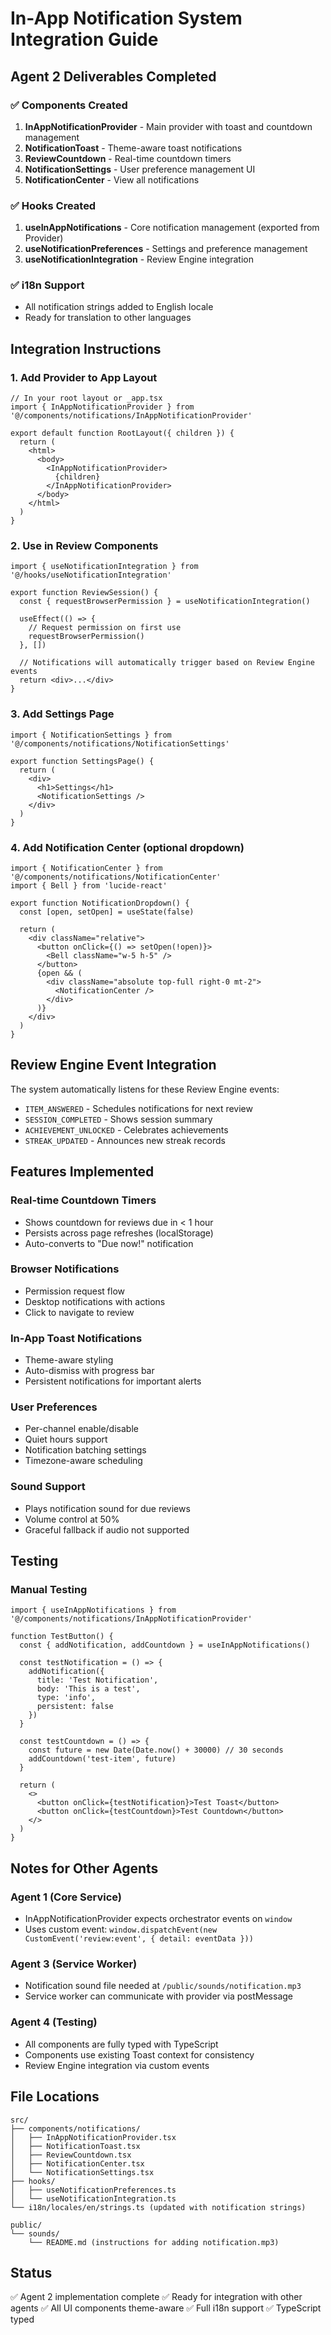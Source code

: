 # In-App Notification System Integration Guide

## Agent 2 Deliverables Completed

### ✅ Components Created
1. **InAppNotificationProvider** - Main provider with toast and countdown management
2. **NotificationToast** - Theme-aware toast notifications
3. **ReviewCountdown** - Real-time countdown timers
4. **NotificationSettings** - User preference management UI
5. **NotificationCenter** - View all notifications

### ✅ Hooks Created
1. **useInAppNotifications** - Core notification management (exported from Provider)
2. **useNotificationPreferences** - Settings and preference management
3. **useNotificationIntegration** - Review Engine integration

### ✅ i18n Support
- All notification strings added to English locale
- Ready for translation to other languages

## Integration Instructions

### 1. Add Provider to App Layout

```tsx
// In your root layout or _app.tsx
import { InAppNotificationProvider } from '@/components/notifications/InAppNotificationProvider'

export default function RootLayout({ children }) {
  return (
    <html>
      <body>
        <InAppNotificationProvider>
          {children}
        </InAppNotificationProvider>
      </body>
    </html>
  )
}
```

### 2. Use in Review Components

```tsx
import { useNotificationIntegration } from '@/hooks/useNotificationIntegration'

export function ReviewSession() {
  const { requestBrowserPermission } = useNotificationIntegration()

  useEffect(() => {
    // Request permission on first use
    requestBrowserPermission()
  }, [])

  // Notifications will automatically trigger based on Review Engine events
  return <div>...</div>
}
```

### 3. Add Settings Page

```tsx
import { NotificationSettings } from '@/components/notifications/NotificationSettings'

export function SettingsPage() {
  return (
    <div>
      <h1>Settings</h1>
      <NotificationSettings />
    </div>
  )
}
```

### 4. Add Notification Center (optional dropdown)

```tsx
import { NotificationCenter } from '@/components/notifications/NotificationCenter'
import { Bell } from 'lucide-react'

export function NotificationDropdown() {
  const [open, setOpen] = useState(false)

  return (
    <div className="relative">
      <button onClick={() => setOpen(!open)}>
        <Bell className="w-5 h-5" />
      </button>
      {open && (
        <div className="absolute top-full right-0 mt-2">
          <NotificationCenter />
        </div>
      )}
    </div>
  )
}
```

## Review Engine Event Integration

The system automatically listens for these Review Engine events:

- `ITEM_ANSWERED` - Schedules notifications for next review
- `SESSION_COMPLETED` - Shows session summary
- `ACHIEVEMENT_UNLOCKED` - Celebrates achievements
- `STREAK_UPDATED` - Announces new streak records

## Features Implemented

### Real-time Countdown Timers
- Shows countdown for reviews due in < 1 hour
- Persists across page refreshes (localStorage)
- Auto-converts to "Due now!" notification

### Browser Notifications
- Permission request flow
- Desktop notifications with actions
- Click to navigate to review

### In-App Toast Notifications
- Theme-aware styling
- Auto-dismiss with progress bar
- Persistent notifications for important alerts

### User Preferences
- Per-channel enable/disable
- Quiet hours support
- Notification batching settings
- Timezone-aware scheduling

### Sound Support
- Plays notification sound for due reviews
- Volume control at 50%
- Graceful fallback if audio not supported

## Testing

### Manual Testing
```tsx
import { useInAppNotifications } from '@/components/notifications/InAppNotificationProvider'

function TestButton() {
  const { addNotification, addCountdown } = useInAppNotifications()

  const testNotification = () => {
    addNotification({
      title: 'Test Notification',
      body: 'This is a test',
      type: 'info',
      persistent: false
    })
  }

  const testCountdown = () => {
    const future = new Date(Date.now() + 30000) // 30 seconds
    addCountdown('test-item', future)
  }

  return (
    <>
      <button onClick={testNotification}>Test Toast</button>
      <button onClick={testCountdown}>Test Countdown</button>
    </>
  )
}
```

## Notes for Other Agents

### Agent 1 (Core Service)
- InAppNotificationProvider expects orchestrator events on `window`
- Uses custom event: `window.dispatchEvent(new CustomEvent('review:event', { detail: eventData }))`

### Agent 3 (Service Worker)
- Notification sound file needed at `/public/sounds/notification.mp3`
- Service worker can communicate with provider via postMessage

### Agent 4 (Testing)
- All components are fully typed with TypeScript
- Components use existing Toast context for consistency
- Review Engine integration via custom events

## File Locations
```
src/
├── components/notifications/
│   ├── InAppNotificationProvider.tsx
│   ├── NotificationToast.tsx
│   ├── ReviewCountdown.tsx
│   ├── NotificationCenter.tsx
│   └── NotificationSettings.tsx
├── hooks/
│   ├── useNotificationPreferences.ts
│   └── useNotificationIntegration.ts
└── i18n/locales/en/strings.ts (updated with notification strings)

public/
└── sounds/
    └── README.md (instructions for adding notification.mp3)
```

## Status
✅ Agent 2 implementation complete
✅ Ready for integration with other agents
✅ All UI components theme-aware
✅ Full i18n support
✅ TypeScript typed